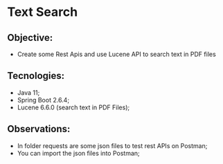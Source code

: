 # Text Search

## Objective:
- Create some Rest Apis and use Lucene API to search text in PDF files

## Tecnologies:
- Java 11;
- Spring Boot 2.6.4;
- Lucene 6.6.0 (search text in PDF Files);

## Observations:
 - In folder requests are some json files to test rest APIs on Postman;
 - You can import the json files into Postman;
